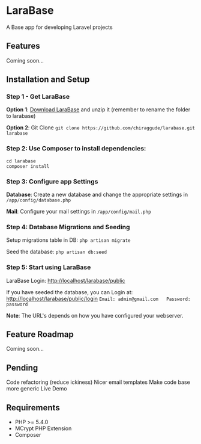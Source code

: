 LaraBase
========

A Base app for developing Laravel projects

## Features
Coming soon...

## Installation and Setup

### Step 1 - Get LaraBase
**Option 1**: [Download LaraBase](https://github.com/chiraggude/larabase/archive/master.zip) and unzip it (remember to rename the folder to larabase)

**Option 2**: Git Clone `git clone https://github.com/chiraggude/larabase.git larabase`

### Step 2: Use Composer to install dependencies: 
```
cd larabase
composer install
```
### Step 3: Configure app Settings
**Database**: Create a new database and change the appropriate settings in `/app/config/database.php`

**Mail**: Configure your mail settings in `/app/config/mail.php`

### Step 4: Database Migrations and Seeding
Setup migrations table in DB: `php artisan migrate`

Seed the database: `php artisan db:seed`

### Step 5: Start using LaraBase
LaraBase Login: [http://localhost/larabase/public](http://localhost/larabase/public)

If you have seeded the database, you can Login at: [http://localhost/larabase/public/login](http://localhost/larabase/public/login)
`Email: admin@gmail.com   Password: password`

**Note**: The URL's depends on how you have configured your webserver.

## Feature Roadmap
Coming soon...

## Pending
Code refactoring (reduce ickiness)
Nicer email templates
Make code base more generic 
Live Demo 

## Requirements
* PHP >= 5.4.0
* MCrypt PHP Extension
* Composer
